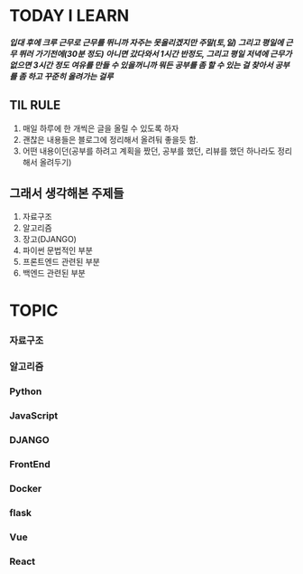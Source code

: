 # TODAY I LEARN
##### 입대 후에 크루 근무로 근무를 뛰니까 자주는 못올리겠지만 주말(토,일) 그리고 평일에 근무 뛰러 가기전에(30분 정도) 아니면 갔다와서 1시간 반정도, 그리고 평일 저녁에 근무가 없으면 3시간 정도 여유를 만들 수 있을꺼니까 뭐든 공부를 좀 할 수 있는 걸 찾아서 공부를 좀 하고 꾸준히 올려가는 걸루

## TIL RULE
1. 매일 하루에 한 개씩은 글을 올릴 수 있도록 하자
2. 괜찮은 내용들은 블로그에 정리해서 올려둬 좋을듯 함.
3. 어떤 내용이던(공부를 하려고 계획을 짰던, 공부를 했던, 리뷰를 했던 하나라도 정리해서 올려두기)

## 그래서 생각해본 주제들
1. 자료구조
2. 알고리즘
3. 장고(DJANGO)
4. 파이썬 문법적인 부분
5. 프론트엔드 관련된 부분
6. 백엔드 관련된 부분

# TOPIC
### 자료구조
### 알고리즘
### Python
### JavaScript
### DJANGO
### FrontEnd
### Docker
### flask 
### Vue
### React

